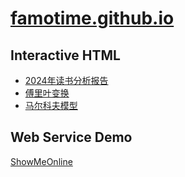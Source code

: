 # [famotime.github.io](https://famotime.github.io)

## Interactive HTML

- [2024年读书分析报告](interactive_html\读书分析报告\2024年读书分析报告.html) 
- [傅里叶变换](interactive_html\FourierTransformation.html)  
- [马尔科夫模型](interactive_html\MarkovModel.html) 



## Web Service Demo

[ShowMeOnline](https://show_me_online.github.io/)

